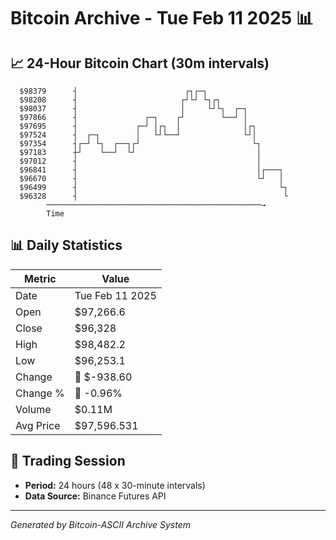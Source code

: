 # Bitcoin Archive - Tue Feb 11 2025 📊

## 📈 24-Hour Bitcoin Chart (30m intervals)

```
  $98379      ┤                        ┌┐┌─┐                   
  $98208      ┤                       ┌┘└┘ └┐┌┐                
  $98037      ┤                       │     └┘└┐  ┌─┐          
  $97866      ┤               ┌─┐    ┌┘        └──┘ │          
  $97695      ┤             ┌─┘ │┌┐  │              │┌┐        
  $97524      ┤  ┌─┐        │   └┘└──┘              └┘│        
  $97354      ┤┌─┘ └┐  ┌──┐┌┘                         └┐       
  $97183      ┼┘    └──┘  └┘                           │       
  $97012      ┤                                        │       
  $96841      ┤                                        │┌───┐  
  $96670      ┤                                        └┘   │  
  $96499      ┤                                             └┐ 
  $96328      ┤                                              └ 
        ────────────────────────────────────────────────→
        Time
```

## 📊 Daily Statistics

| Metric | Value |
|--------|-------|
| Date | Tue Feb 11 2025 |
| Open | $97,266.6 |
| Close | $96,328 |
| High | $98,482.2 |
| Low | $96,253.1 |
| Change | 🔴 $-938.60 |
| Change % | 🔴 -0.96% |
| Volume | $0.11M |
| Avg Price | $97,596.531 |

## 📅 Trading Session

- **Period:** 24 hours (48 x 30-minute intervals)
- **Data Source:** Binance Futures API

---
*Generated by Bitcoin-ASCII Archive System*

